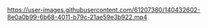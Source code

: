 
https://user-images.githubusercontent.com/61207380/140432602-8e0a0b99-6b68-4011-b79c-21ae59e3b922.mp4

